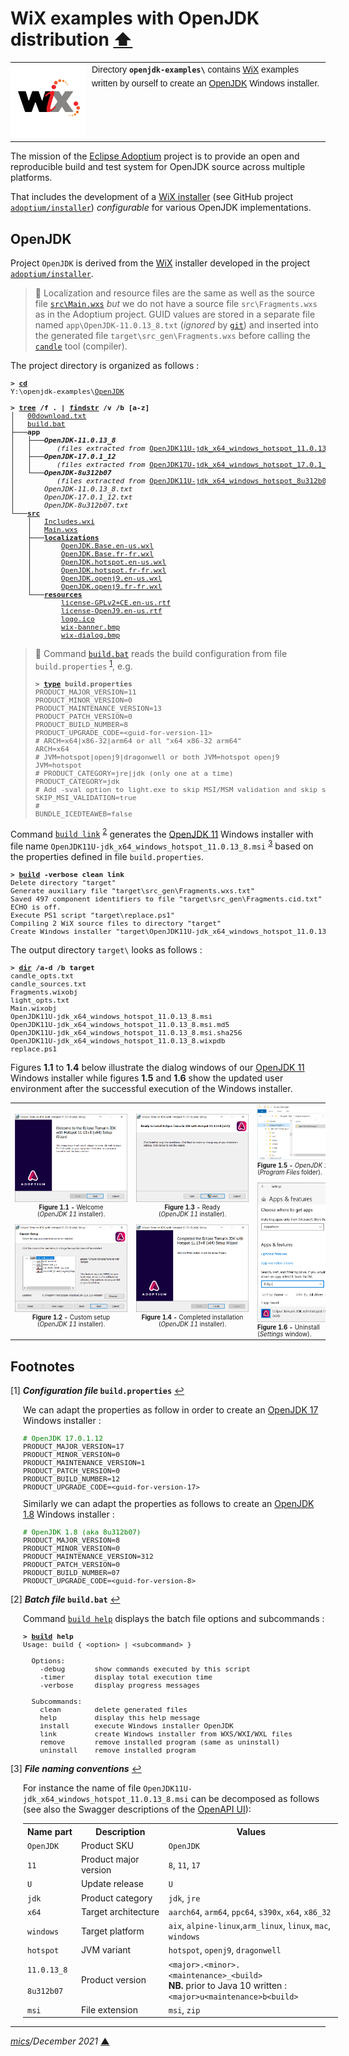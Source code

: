 # <span id="top">WiX examples with OpenJDK distribution</span> <span style="size:30%;"><a href="../README.md">⬆</a></span>

<table style="font-family:Helvetica,Arial;font-size:14px;line-height:1.6;">
  <tr>
  <td style="border:0;padding:0 10px 0 0;min-width:120px;">
    <a href="https://wixtoolset.org/" rel="external"><img style="border:0;width:120px;" src="../images/wixtoolset.png" alt="WiX toolset" /></a>
  </td>
  <td style="border:0;padding:0;vertical-align:text-top;">
    Directory <strong><code>openjdk-examples\</code></strong> contains <a href="https://wixtoolset.org/" rel="external">WiX</a> examples written by ourself to create an <a href="https://www.scala-lang.org/" rel="external">OpenJDK</a> Windows installer.
  </td>
  </tr>
</table>

The mission of the [Eclipse Adoptium](https://projects.eclipse.org/projects/adoptium) project is to provide an open and reproducible build and test system for OpenJDK source across multiple platforms.

That includes the development of a [WiX installer](https://github.com/adoptium/installer/tree/master/wix) (see GitHub project [`adoptium/installer`][adoptium_installer]) *configurable* for various OpenJDK implementations.

## <span id="openjdk">OpenJDK</span>

Project `OpenJDK` is derived from the [WiX][wix_toolset] installer developed in the project [`adoptium/installer`][adoptium_installer].

> **:mag_right:** Localization and resource files are the same as well as the source file [`src\Main.wxs`](./OpenJDK/src/Main.wxs) *but* we do not have a source file `src\Fragments.wxs` as in the Adoptium project. GUID values are stored in a separate file named `app\OpenJDK-11.0.13_8.txt` (*ignored* by [`git`][git_cmd]) and inserted into the generated file `target\src_gen\Fragments.wxs` before calling the [`candle`][wix_candle] tool (compiler).

The project directory is organized as follows :
<pre style="font-size:80%;">
<b>&gt; <a href="https://docs.microsoft.com/en-us/windows-server/administration/windows-commands/cd">cd</a></b>
Y:\openjdk-examples\<a href="./OpenJDK">OpenJDK</a>
&nbsp;
<b>&gt; <a href="https://docs.microsoft.com/en-us/windows-server/administration/windows-commands/tree">tree</a> /f . | <a href="https://docs.microsoft.com/en-us/windows-server/administration/windows-commands/findstr">findstr</a> /v /b [a-z]</b>
│   <a href="./OpenJDK/00download.txt">00download.txt</a>
│   <a href="./OpenJDK/build.bat">build.bat</a>
├───<b>app</b>
│   ├───<b><i>OpenJDK-11.0.13_8</i></b>
│   │      <i>(files extracted from</i> <a href="https://adoptium.net/archive.html?variant=openjdk11&jvmVariant=hotspot">OpenJDK11U-jdk_x64_windows_hotspot_11.0.13_8.zip</a><i>)</i>
│   ├───<b><i>OpenJDK-17.0.1_12</i></b>
│   │      <i>(files extracted from</i> <a href="https://adoptium.net/archive.html?variant=openjdk17&jvmVariant=hotspot">OpenJDK17U-jdk_x64_windows_hotspot_17.0.1_12.zip</a><i>)</i>
│   └───<b><i>OpenJDK-8u312b07</i></b>
│          <i>(files extracted from</i> <a href="https://adoptium.net/archive.html?variant=openjdk8&jvmVariant=hotspot">OpenJDK11U-jdk_x64_windows_hotspot_8u312b07.zip</a><i>)</i>
│       <i>OpenJDK-11.0.13_8.txt</i>
│       <i>OpenJDK-17.0.1_12.txt</i>
│       <i>OpenJDK-8u312b07.txt</i>
└───<a href="./OpenJDK/src/"><b>src</b></a>
    │   <a href="./OpenJDK/src/Includes.wxi">Includes.wxi</a>
    │   <a href="./OpenJDK/src/Main.wxs">Main.wxs</a>
    ├───<a href="./OpenJDK/src/localizations/"><b>localizations</b></a>
    │       <a href="./OpenJDK/src/localizations/OpenJDK.Base.en-us.wxl">OpenJDK.Base.en-us.wxl</a>
    │       <a href="./OpenJDK/src/localizations/OpenJDK.Base.fr-fr.wxl">OpenJDK.Base.fr-fr.wxl</a>
    │       <a href="./OpenJDK/src/localizations/OpenJDK.hotspot.en-us.wxl">OpenJDK.hotspot.en-us.wxl</a>
    │       <a href="./OpenJDK/src/localizations/OpenJDK.hotspot.fr-fr.wxl">OpenJDK.hotspot.fr-fr.wxl</a>
    │       <a href="./OpenJDK/src/localizations/OpenJDK.openj9.en-us.wxl">OpenJDK.openj9.en-us.wxl</a>
    │       <a href="./OpenJDK/src/localizations/OpenJDK.openj9.fr-fr.wxl">OpenJDK.openj9.fr-fr.wxl</a>
    └───<a href="./OpenJDK/src/resources/"><b>resources</b></a>
            <a href="./OpenJDK/src/resources/license-GPLv2+CE.en-us.rtf">license-GPLv2+CE.en-us.rtf</a>
            <a href="./OpenJDK/src/resources/license-OpenJ9.en-us.rtf">license-OpenJ9.en-us.rtf</a>
            <a href="./OpenJDK/src/resources/logo.ico">logo.ico</a>
            <a href="./OpenJDK/src/resources/wix-banner.bmp">wix-banner.bmp</a>
            <a href="./OpenJDK/src/resources/wix-dialog.bmp">wix-dialog.bmp</a>
</pre>

> **:mag_right:** Command [`build.bat`](./OpenJDK/build) reads the build configuration from file `build.properties` <sup id="anchor_01">[1](#footnote_01)</sup>, e.g.
> <pre style="font-size:80%;">
> <b>&gt; <a href="https://docs.microsoft.com/en-us/windows-server/administration/windows-commands/type">type</a> build.properties</b>
> PRODUCT_MAJOR_VERSION=11
> PRODUCT_MINOR_VERSION=0
> PRODUCT_MAINTENANCE_VERSION=13
> PRODUCT_PATCH_VERSION=0
> PRODUCT_BUILD_NUMBER=8
> PRODUCT_UPGRADE_CODE=&lt;guid-for-version-11&gt;
> # ARCH=x64|x86-32|arm64 or all "x64 x86-32 arm64"
> ARCH=x64
> # JVM=hotspot|openj9|dragonwell or both JVM=hotspot openj9
> JVM=hotspot
> # PRODUCT_CATEGORY=jre|jdk (only one at a time)
> PRODUCT_CATEGORY=jdk
> # Add -sval option to light.exe to skip MSI/MSM validation and skip smoke.exe )
> SKIP_MSI_VALIDATION=true
> #
> BUNDLE_ICEDTEAWEB=false
> </pre>

Command [`build link`](./OpenJDK/build.bat) <sup id="anchor_02">[2](#footnote_02)</sup> generates the [OpenJDK 11][adoptium_openjdk11] Windows installer with file name `OpenJDK11U-jdk_x64_windows_hotspot_11.0.13_8.msi` <sup id="anchor_03">[3](#footnote_03)</sup> based on the properties defined in file `build.properties`.

<pre style="font-size:80%;">
<b>&gt; <a href="./OpenJDK/build.bat">build</a> -verbose clean link</b>
Delete directory "target"
Generate auxiliary file "target\src_gen\Fragments.wxs.txt"
Saved 497 component identifiers to file "target\src_gen\Fragments.cid.txt"
ECHO is off.
Execute PS1 script "target\replace.ps1"
Compiling 2 WiX source files to directory "target"
Create Windows installer "target\OpenJDK11U-jdk_x64_windows_hotspot_11.0.13_8.msi"
</pre>

The output directory `target\` looks as follows :

<pre style="font-size:80%;">
<b>&gt; <a href="https://docs.microsoft.com/en-us/windows-server/administration/windows-commands/dir">dir</a> /a-d /b target</b>
candle_opts.txt
candle_sources.txt
Fragments.wixobj
light_opts.txt
Main.wixobj
OpenJDK11U-jdk_x64_windows_hotspot_11.0.13_8.msi
OpenJDK11U-jdk_x64_windows_hotspot_11.0.13_8.msi.md5
OpenJDK11U-jdk_x64_windows_hotspot_11.0.13_8.msi.sha256
OpenJDK11U-jdk_x64_windows_hotspot_11.0.13_8.wixpdb
replace.ps1
</pre>

Figures **1.1** to **1.4** below illustrate the dialog windows of our [OpenJDK 11][adoptium_openjdk11] Windows installer while figures **1.5** and **1.6** show the updated user environment after the successful execution of the Windows installer.

<table>
<tr>
<td style="text-align:center;">
  <a href="images/Temurin_OpenJDK11_Welcome.png"><img style="max-width:180px;" src="images/Temurin_OpenJDK11_Welcome.png" /></a>
  <div style="font-size:70%;">
  <b>Figure 1.1 -</b> Welcome<br>(<i>OpenJDK 11</i> installer).<br/>&nbsp;
  </div>
  <a href="images/Temurin_OpenJDK11_CustomSetup.png"><img style="max-width:180px;" src="images/Temurin_OpenJDK11_CustomSetup.png" /></a>
  <div style="font-size:70%;">
  <b>Figure 1.2 -</b> Custom setup<br>(<i>OpenJDK 11</i> installer).
  </div>
</td>
<td style="text-align:center;">
  <a href="images/Temurin_OpenJDK11_Ready.png"><img style="max-width:180px;" src="images/Temurin_OpenJDK11_Ready.png" /></a>
  <div style="font-size:70%;"><b>Figure 1.3 -</b> Ready<br>(<i>OpenJDK 11</i> installer).<br/>&nbsp;
  </div>
  <a href="images/Temurin_OpenJDK11_Completed.png"><img style="max-width:180px;" src="images/Temurin_OpenJDK11_Completed.png" /></a>
  <div style="font-size:70%;">
  <b>Figure 1.4 -</b> Completed installation<br/>(<i>OpenJDK 11</i> installer).
  </div>
</td>
<td>
  <a href="images/Temurin_OpenJDK11_ProgFiles.png"><img style="max-width:180px;" src="images/Temurin_OpenJDK11_ProgFiles.png" /></a>
  <div style="font-size:70%;">
  <b>Figure 1.5 -</b> <i>OpenJDK 11</i> directory<br/>(<i>Program&nbsp;Files</i> folder).<br/>&nbsp;
  </div>
  <a href="images/Temurin_OpenJDK11_Uninstall.png"><img style="max-width:180px;" src="images/Temurin_OpenJDK11_Uninstall.png" /></a>
  <div style="font-size:70%;">
  <b>Figure 1.6 -</b> Uninstall<br/>(<i>Settings</i> window).
  </div>
</td>
</tr>
</table>

## <span id="footnotes">Footnotes</span>

<span id="footnote_01">[1]</span> ***Configuration file* `build.properties`** [↩](#anchor_01)

<p style="margin:0 0 1em 20px;">
We can adapt the properties as follow in order to create an <a href="https://adoptium.net/?variant=openjdk17&jvmVariant=hotspot">OpenJDK 17</a> Windows installer :
</p>
<pre style="margin:0 0 1em 20px; font-size:80%;">
<span style="color:green;"># OpenJDK 17.0.1.12</span>
PRODUCT_MAJOR_VERSION=17
PRODUCT_MINOR_VERSION=0
PRODUCT_MAINTENANCE_VERSION=1
PRODUCT_PATCH_VERSION=0
PRODUCT_BUILD_NUMBER=12
PRODUCT_UPGRADE_CODE=&lt;guid-for-version-17&gt;
</pre>

<p style="margin:0 0 1em 20px;">
Similarly we can adapt the properties as follows to create an <a href="https://adoptium.net/?variant=openjdk8&jvmVariant=hotspot">OpenJDK 1.8</a> Windows installer :
</p>
<pre style="margin:0 0 1em 20px; font-size:80%;">
<span style="color:green;"># OpenJDK 1.8 (aka 8u312b07)</span>
PRODUCT_MAJOR_VERSION=8
PRODUCT_MINOR_VERSION=0
PRODUCT_MAINTENANCE_VERSION=312
PRODUCT_PATCH_VERSION=0
PRODUCT_BUILD_NUMBER=07
PRODUCT_UPGRADE_CODE=&lt;guid-for-version-8&gt;
</pre>

<span id="footnote_02">[2]</span> ***Batch file* `build.bat`** [↩](#anchor_02)

<p style="margin:0 0 1em 20px;">
Command <a href="./OpenJDK/build.bat"><code>build help</code></a> displays the batch file options and subcommands :
</p>

<pre style="margin:0 0 1em 20px;font-size:80%;">
<b>&gt; <a href="./OpenJDK/build.bat">build</a> help</b>
Usage: build { &lt;option&gt; | &lt;subcommand&gt; }
&nbsp;
  Options:
    -debug       show commands executed by this script
    -timer       display total execution time
    -verbose     display progress messages
&nbsp;
  Subcommands:
    clean        delete generated files
    help         display this help message
    install      execute Windows installer OpenJDK
    link         create Windows installer from WXS/WXI/WXL files
    remove       remove installed program (same as uninstall)
    uninstall    remove installed program
</pre>

<span id="footnote_03">[3]</span> ***File naming conventions*** [↩](#anchor_03)

<p style="margin:0 0 1em 20px;">
For instance the name of file <code>OpenJDK11U-jdk_x64_windows_hotspot_11.0.13_8.msi</code> can be decomposed as follows (see also the Swagger descriptions of the <a href="https://api.adoptium.net/q/swagger-ui/#/Installer">OpenAPI UI</a>):
</p>
<table style="margin:0 0 1em 20px;">
<tr>
   <th>Name&nbsp;part</th>
   <th>Description</th>
   <th>Values</th>
</tr>
<tr>
  <td><code>OpenJDK</code></td>
  <td>Product SKU</td>
  <td><code>OpenJDK</code></td>
</tr>
<tr>
  <td><code>11</code></td>
  <td>Product major version</td>
  <td><code>8</code>, <code>11</code>, <code>17</code></td>
</tr>
<tr>
  <td><code>U</code></td>
  <td>Update release</td>
  <td><code>U</code></td>
</tr>
<tr>
  <td><code>jdk</code></td>
  <td>Product category</td>
  <td><code>jdk</code>, <code>jre</code></td>
</tr>
<tr>
  <td><code>x64</code></td>
  <td>Target architecture</td>
  <td><code>aarch64</code>, <code>arm64</code>, <code>ppc64</code>, <code>s390x</code>, <code>x64</code>, <code>x86_32</code></td>
</tr>
<tr>
  <td><code>windows</code></td>
  <td>Target platform</td>
  <td><code>aix</code>, <code>alpine-linux</code>,<code>arm_linux</code>, <code>linux</code>, <code>mac</code>, <code>windows</code></td>
</tr>
<tr>
  <td><code>hotspot</code></td>
  <td>JVM variant</td>
  <td><code>hotspot</code>, <code>openj9</code>, <code>dragonwell</code></td>
</tr>
<tr>
  <td><code>11.0.13_8</code><br/>&nbsp;<br/><code>8u312b07</code></td>
  <td>Product&nbsp;version</td>
  <td><code>&lt;major&gt;.&lt;minor&gt;.&lt;maintenance&gt;_&lt;build&gt;</code><br/><b>NB.</b> prior to Java 10 written :<br/><code>&lt;major&gt;u&lt;maintenance&gt;b&lt;build&gt;</code></td>
</tr>
<tr>
  <td><code>msi</code></td>
  <td>File extension</td>
  <td><code>msi</code>, <code>zip</code></td>
</tr>
</table>

***

*[mics](https://lampwww.epfl.ch/~michelou/)/December 2021* [**&#9650;**](#top)
<span id="bottom">&nbsp;</span>

<!-- link refs -->

[adoptium_installer]: https://github.com/adoptium/installer
[adoptium_openjdk11]: https://adoptium.net/?variant=openjdk11&jvmVariant=hotspot
[adoptium_openjdk17]: https://adoptium.net/?variant=openjdk17&jvmVariant=hotspot
[adoptium_openjdk8]: https://adoptium.net/?variant=openjdk8&jvmVariant=hotspot
[git_cmd]: https://docs.gitlab.com/ee/gitlab-basics/start-using-git.html
[wix_candle]: https://wixtoolset.org/documentation/manual/v3/overview/candle.html
[wix_component]: https://wixtoolset.org/documentation/manual/v3/xsd/wix/component.html
[wix_heat]: https://wixtoolset.org/documentation/manual/v3/overview/heat.html
[wix_light]: https://wixtoolset.org/documentation/manual/v3/overview/light.html
[wix_toolset]: https://wixtoolset.org/
